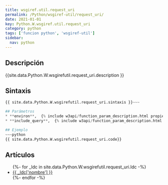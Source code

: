 ```yaml
---
title: wsgiref.util.request_uri
permalink: /Python/wsgiref-util/request_uri/
date: 2021-01-01
key: Python.W.wsgiref.util.request_uri
category: python
tags: ['funcion python', 'wsgiref-util']
sidebar: 
  nav: python
---
```


## Descripción
{{site.data.Python.W.wsgirefutil.request_uri.description }}

## Sintaxis
~~~python
{{ site.data.Python.W.wsgirefutil.request_uri.sintaxis }}~~~

## Parámetros
* **environ**,  {% include w3api/function_param_description.html propiedad=site.data.Python.W.wsgiref.util.request_uri valor="environ" %}
* **include_query**,  {% include w3api/function_param_description.html propiedad=site.data.Python.W.wsgiref.util.request_uri valor="include_query" %}

## Ejemplo
~~~python
{{ site.data.Python.W.wsgirefutil.request_uri.code}}
~~~

## Artículos
<ul>
{%- for _ldc in site.data.Python.W.wsgirefutil.request_uri.ldc -%}
   <li>
       <a href="{{_ldc['url'] }}">{{ _ldc['nombre'] }}</a>
   </li>
{%- endfor -%}
</ul>
